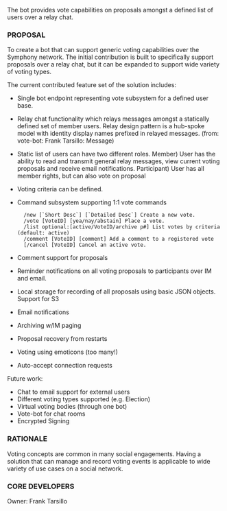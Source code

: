 The bot provides vote capabilities on proposals amongst a defined list of users over a relay chat.

### PROPOSAL
 
To create a bot that can support generic voting capabilities over the Symphony network.  The initial contribution is built to specifically support proposals over a relay chat, but it can be expanded to support wide variety of voting types. 

The current contributed feature set of the solution includes:
* Single bot endpoint representing vote subsystem for a defined user base.
* Relay chat functionality which relays messages amongst a statically defined set of member users.  Relay design pattern is a hub-spoke model with identity display names prefixed in relayed messages. (from: vote-bot: Frank Tarsillo: Message)
* Static list of users can have two different roles.  Member) User has the ability to read and transmit general relay messages, view current voting proposals and receive email notifications.  Participant) User has all member rights, but can also vote on proposal
* Voting criteria can be defined.
* Command subsystem supporting 1:1 vote commands

		/new [`Short Desc`] [`Detailed Desc`] Create a new vote.
		/vote [VoteID] [yea/nay/abstain] Place a vote.
		/list optional:[active/VoteID/archive p#] List votes by criteria (default: active)
		/comment [VoteID] [comment] Add a comment to a registered vote
		[/cancel [VoteID] Cancel an active vote.
		
* Comment support for proposals
* Reminder notifications on all voting proposals to participants over IM and email.
* Local storage for recording of all proposals using basic JSON objects.  Support for S3
* Email notifications 
* Archiving w/IM paging
* Proposal recovery from restarts
* Voting using emoticons (too many!)
* Auto-accept connection requests

Future work:
* Chat to email support for external users
* Different voting types supported (e.g. Election)
* Virtual voting bodies (through one bot)
* Vote-bot for chat rooms
* Encrypted Signing
	

### RATIONALE

Voting concepts are common in many social engagements.  Having a solution that can manage and record voting events is applicable to wide variety of use cases on a social network.   

### CORE DEVELOPERS

Owner: Frank Tarsillo


